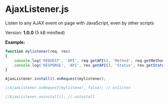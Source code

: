 # AjaxListener.js

Listen to any AJAX event on page with JavaScript, even by other scripts

Version: **1.0.0** (5 kB minified)

**Example:**

```javascript
function mylistener(req, res)
{
    console.log('REQUEST', 'API', req.getAPI(), 'Method', req.getMethod(), 'URL', req.getURL(), 'Headers', req.getHeaders(), 'Body', req.getBody());
    console.log('RESPONSE', 'API', res.getAPI(), 'Status', res.getStatus(), 'Headers', res.getHeaders(), 'Body', res.getBody());
}

AjaxListener.install().onRequest(mylistener);

//AjaxListener.onRequest(mylistener, false); // unlisten

//AjaxListener.uninstall(); // uninstall
```
